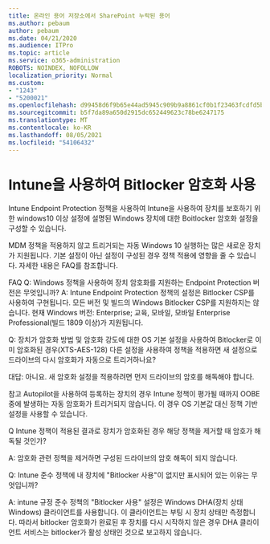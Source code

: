 ```yaml
---
title: 온라인 용어 저장소에서 SharePoint 누락된 용어
ms.author: pebaum
author: pebaum
ms.date: 04/21/2020
ms.audience: ITPro
ms.topic: article
ms.service: o365-administration
ROBOTS: NOINDEX, NOFOLLOW
localization_priority: Normal
ms.custom:
- "1243"
- "5200021"
ms.openlocfilehash: d99458d6f9b65e44ad5945c909b9a8861cf0b1f23463fcdfd5b8351b1c08d670
ms.sourcegitcommit: b5f7da89a650d2915dc652449623c78be6247175
ms.translationtype: MT
ms.contentlocale: ko-KR
ms.lasthandoff: 08/05/2021
ms.locfileid: "54106432"
---
```

# <a name="enabling-bitlocker-encryption-with-intune"></a>Intune을 사용하여 Bitlocker 암호화 사용

Intune Endpoint Protection 정책을 사용하여 Intune을 사용하여 장치를 보호하기 위한 windows10 이상 설정에 설명된 Windows 장치에 대한 Boitlocker 암호화 설정을 구성할 수 있습니다.

MDM 정책을 적용하지 않고 트리거되는 자동 Windows 10 실행하는 많은 새로운 장치가 지원됩니다. 기본 설정이 아닌 설정이 구성된 경우 정책 적용에 영향을 줄 수 있습니다. 자세한 내용은 FAQ를 참조합니다.


FAQ Q: Windows 정책을 사용하여 장치 암호화를 지원하는 Endpoint Protection 버전은 무엇입니까?
A: Intune Endpoint Protection 정책의 설정은 Bitlocker CSP를 사용하여 구현됩니다.  모든 버전 및 빌드의 Windows Bitlocker CSP를 지원하지는 않습니다. 현재 Windows 버전: Enterprise; 교육, 모바일, 모바일 Enterprise Professional(빌드 1809 이상)가 지원됩니다.




Q: 장치가 암호화 방법 및 암호화 강도에 대한 OS 기본 설정을 사용하여 Bitlocker로 이미 암호화된 경우(XTS-AES-128) 다른 설정을 사용하여 정책을 적용하면 새 설정으로 드라이브의 다시 암호화가 자동으로 트리거하나요?

대답: 아니요. 새 암호화 설정을 적용하려면 먼저 드라이브의 암호를 해독해야 합니다.

참고 Autopilot을 사용하여 등록하는 장치의 경우 Intune 정책이 평가될 때까지 OOBE 중에 발생하는 자동 암호화가 트리거되지 않습니다. 이 경우 OS 기본값 대신 정책 기반 설정을 사용할 수 있습니다.




Q Intune 정책이 적용된 결과로 장치가 암호화된 경우 해당 정책을 제거할 때 암호가 해독될 것인가?

A: 암호화 관련 정책을 제거하면 구성된 드라이브의 암호 해독이 되지 않습니다.




Q: Intune 준수 정책에 내 장치에 "Bitlocker 사용"이 없지만 표시되어 있는 이유는 무엇입니까?

A: intune 규정 준수 정책의 "Bitlocker 사용" 설정은 Windows DHA(장치 상태 Windows) 클라이언트를 사용합니다. 이 클라이언트는 부팅 시 장치 상태만 측정합니다. 따라서 bitlocker 암호화가 완료된 후 장치를 다시 시작하지 않은 경우 DHA 클라이언트 서비스는 bitlocker가 활성 상태인 것으로 보고하지 않습니다.